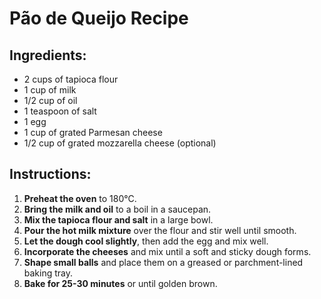 # Pão de Queijo Recipe

## Ingredients:
- 2 cups of tapioca flour
- 1 cup of milk
- 1/2 cup of oil
- 1 teaspoon of salt
- 1 egg
- 1 cup of grated Parmesan cheese
- 1/2 cup of grated mozzarella cheese (optional)

## Instructions:
1. **Preheat the oven** to 180°C.
2. **Bring the milk and oil** to a boil in a saucepan.
3. **Mix the tapioca flour and salt** in a large bowl.
4. **Pour the hot milk mixture** over the flour and stir well until smooth.
5. **Let the dough cool slightly**, then add the egg and mix well.
6. **Incorporate the cheeses** and mix until a soft and sticky dough forms.
7. **Shape small balls** and place them on a greased or parchment-lined baking tray.
8. **Bake for 25-30 minutes** or until golden brown.
